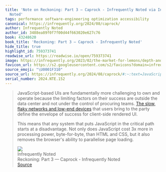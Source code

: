 ```yaml
---
title: 'Note on Reckoning: Part 3 — Caprock - Infrequently Noted via Infrequently
  Noted'
tags: performance software-engineering optimization accessibility
canonical: https://infrequently.org/2024/08/caprock/
author: Infrequently Noted
author_id: 3488ea89f0f7f00d44f663020e627c76
book: 43248620
book_title: 'Reckoning: Part 3 — Caprock - Infrequently Noted'
hide_title: true
highlight_id: 759373741
readwise_url: https://readwise.io/open/759373741
image: https://infrequently.org/2023/02/the-market-for-lemons/depth-and-frequency-small.png
favicon_url: https://s2.googleusercontent.com/s2/favicons?domain=infrequently.org
source_emoji: "\U0001F310"
source_url: https://infrequently.org/2024/08/caprock/#:~:text=JavaScript-based%20UIs%20are,parallelise%20page%20loading.
serial_number: 2024.NTE.152
---
```

> JavaScript-based UIs are fundamentally more challenging to own and operate because the limiting factors on their success are outside the data center and not under the control of procuring teams. [The slow, flaky networks and low-end devices](https://infrequently.org/2024/01/performance-inequality-gap-2024/#situation-report) that users bring to the party define the envelope of success for client-side rendered UI.
> 
> This means that any system that puts JavaScript in the critical path starts at a disadvantage. Not only does JavaScript cost 3x more in processing power, byte-for-byte, than HTML and CSS, but it also removes the browser's ability to parallelise page loading.
> <div class="quoteback-footer"><div class="quoteback-avatar"><img class="mini-favicon" src="https://s2.googleusercontent.com/s2/favicons?domain=infrequently.org"></div><div class="quoteback-metadata"><div class="metadata-inner"><span style="display:none">FROM:</span><div aria-label="Infrequently Noted" class="quoteback-author"> Infrequently Noted</div><div aria-label="Reckoning: Part 3 — Caprock - Infrequently Noted" class="quoteback-title"> Reckoning: Part 3 — Caprock - Infrequently Noted</div></div></div><div class="quoteback-backlink"><a target="_blank" aria-label="go to the full text of this quotation" rel="noopener" href="https://infrequently.org/2024/08/caprock/#:~:text=JavaScript-based%20UIs%20are,parallelise%20page%20loading." class="quoteback-arrow"> Source</a></div></div>